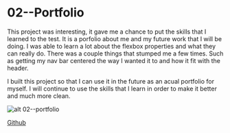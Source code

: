 # 02--Portfolio

This project was interesting, it gave me a chance to put the skills that I learned to the test. It is a porfolio about me and my future work that I will be doing.
I was able to learn a lot about the flexbox properties and what they can really do. There was a couple 
things that stumped me a few times. Such as getting my nav bar centered the way I wanted it to and how
it fit with the header.

I built this project so that I can use it in the future as an acual portfolio for myself. I will continue to use the skills that I learn in order to make it better and much more clean.


![alt 02--portfolio](assets/images/screensho(8).png)


[Github](https://lewiscapers206.github.io/02--Portfolio/)